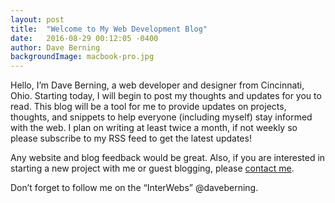 ```yaml
---
layout: post
title:  "Welcome to My Web Development Blog"
date:   2016-08-29 00:12:05 -0400
author: Dave Berning
backgroundImage: macbook-pro.jpg
---
```


Hello, I’m Dave Berning, a web developer and designer from Cincinnati, Ohio. Starting today, I will begin to post my thoughts and updates for you to read. This blog will be a tool for me to provide updates on projects, thoughts, and snippets to help everyone (including myself) stay informed with the web. I plan on writing at least twice a month, if not weekly so please subscribe to my RSS feed to get the latest updates!

Any website and blog feedback would be great. Also, if you are interested in starting a new project with me or guest blogging, please [contact me](http://daveberning.io/connect/).

Don’t forget to follow me on the “InterWebs” @daveberning.
